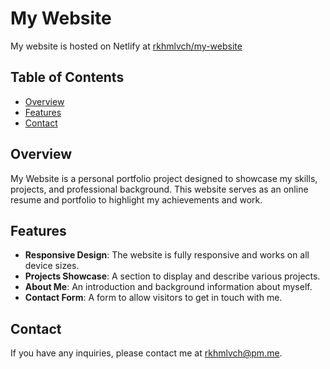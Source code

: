 # My Website

My website is hosted on Netlify at [rkhmlvch/my-website](https://rkhmlvch.netlify.app)

## Table of Contents

- [Overview](#overview)
- [Features](#features)
- [Contact](#contact)

## Overview

My Website is a personal portfolio project designed to showcase my skills, projects, and professional background. This website serves as an online resume and portfolio to highlight my achievements and work.

## Features

- **Responsive Design**: The website is fully responsive and works on all device sizes.
- **Projects Showcase**: A section to display and describe various projects.
- **About Me**: An introduction and background information about myself.
- **Contact Form**: A form to allow visitors to get in touch with me.

## Contact

If you have any inquiries, please contact me at rkhmlvch@pm.me.
